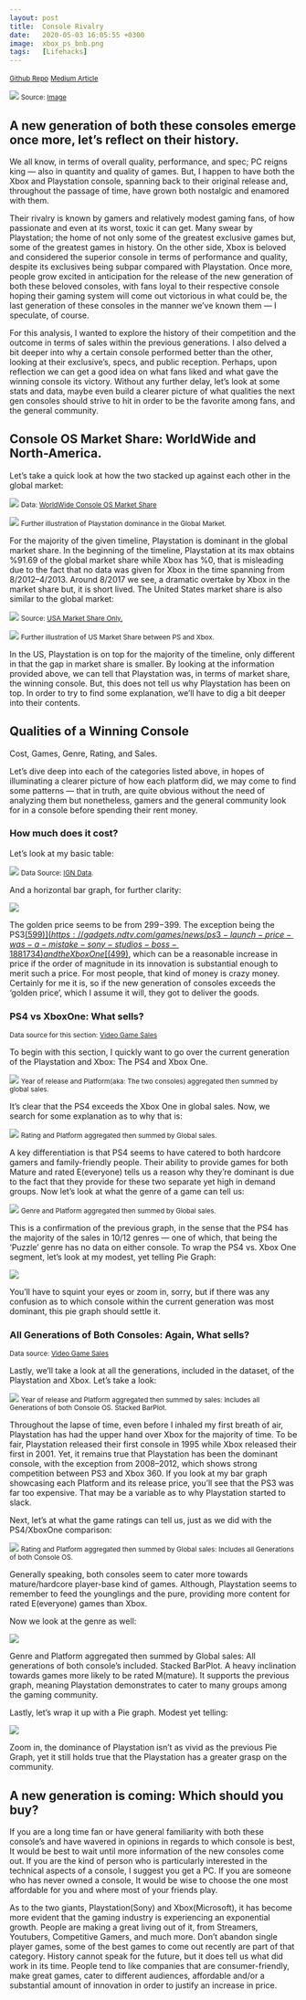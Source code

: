 ```yaml
---
layout: post
title:  Console Rivalry
date:   2020-05-03 16:05:55 +0300
image:  xbox_ps_bnb.png
tags:   [Lifehacks]
---
```

<small>[Github Repo](https://github.com/Yonipineda/Console-Analysis-Project)</small>
<small>[Medium Article](https://medium.com/@yonipineda1010/xbox-and-playstation-rivalry-throughout-time-5633470d85fc)</small>

![]({{site.baseurl}}/img/console/Xbox_vs_PS.png)
<small>Source: [Image](https://www.trustedreviews.com/news/ps5-vs-xbox-2-3697353)</small>

## A new generation of both these consoles emerge once more, let’s reflect on their history.

We all know, in terms of overall quality, performance, and spec; PC reigns king — also in quantity and quality of games.
But, I happen to have both the Xbox and Playstation console, spanning back to their original release and, throughout the passage of time, have grown both nostalgic and enamored with them.

Their rivalry is known by gamers and relatively modest gaming fans, of how passionate and even at its worst, toxic it can get. Many swear by Playstation; the home of not only some of the greatest exclusive games but, some of the greatest games in history. On the other side, Xbox is beloved and considered the superior console in terms of performance and quality, despite its exclusives being subpar compared with Playstation. Once more, people grow excited in anticipation for the release of the new generation of both these beloved consoles, with fans loyal to their respective console hoping their gaming system will come out victorious in what could be, the last generation of these consoles in the manner we’ve known them — I speculate, of course.

For this analysis, I wanted to explore the history of their competition and the outcome in terms of sales within the previous generations. I also delved a bit deeper into why a certain console performed better than the other, looking at their exclusive’s, specs, and public reception. Perhaps, upon reflection we can get a good idea on what fans liked and what gave the winning console its victory.
Without any further delay, let’s look at some stats and data, maybe even build a clearer picture of what qualities the next gen consoles should strive to hit in order to be the favorite among fans, and the general community.

## Console OS Market Share: WorldWide and North-America.

Let’s take a quick look at how the two stacked up against each other in the global market:

![]({{site.baseurl}}/img/console/stonks_global.png)
<small>Data: [WorldWide Console OS Market Share](https://gs.statcounter.com/os-market-share/console/worldwide/#monthly-201208-201912)</small>

![]({{site.baseurl}}/img/console/stonks_global2.png)
<small>Further illustration of Playstation dominance in the Global Market.</small>

For the majority of the given timeline, Playstation is dominant in the global market share. In the beginning of the timeline, Playstation at its max obtains %91.69 of the global market share while Xbox has %0, that is misleading due to the fact that no data was given for Xbox in the time spanning from 8/2012–4/2013. Around 8/2017 we see, a dramatic overtake by Xbox in the market share but, it is short lived. The United States market share is also similar to the global market:

![]({{site.baseurl}}/img/console/stonks_america.png)
<small>Source: [USA Market Share Only.](https://gs.statcounter.com/os-market-share/console/united-states-of-america/#monthly-201208-201912)</small>

![]({{site.baseurl}}/img/console/stonks_america2.png)
<small>Further illustration of US Market Share between PS and Xbox.</small>

In the US, Playstation is on top for the majority of the timeline, only different in that the gap in market share is smaller.
By looking at the information provided above, we can tell that Playstation was, in terms of market share, the winning console. But, this does not tell us why Playstation has been on top. In order to try to find some explanation, we’ll have to dig a bit deeper into their contents.

## Qualities of a Winning Console
<medium>Cost, Games, Genre, Rating, and Sales.</medium>

Let’s dive deep into each of the categories listed above, in hopes of illuminating a clearer picture of how each platform did, we may come to find some patterns — that in truth, are quite obvious without the need of analyzing them but nonetheless, gamers and the general community look for in a console before spending their rent money.

### How much does it cost?

Let’s look at my basic table:

![]({{site.baseurl}}/img/console/console_price.png)
<small>Data Source: [IGN Data](https://www.ign.com/articles/2016/10/04/comparing-the-price-of-every-game-console-with-inflation).</small>

And a horizontal bar graph, for further clarity:

![]({{site.baseurl}}/img/console/hor_bar_price.png)

The golden price seems to be from $299-$399. The exception being the PS3[($599)](https://gadgets.ndtv.com/games/news/ps3-launch-price-was-a-mistake-sony-studios-boss-1881734) and the Xbox One[($499)](https://www.newsweek.com/xbox-series-x-news-price-specs-console-1477105), which can be a reasonable increase in price if the order of magnitude in its innovation is substantial enough to merit such a price. For most people, that kind of money is crazy money. Certainly for me it is, so if the new generation of consoles exceeds the ‘golden price’, which I assume it will, they got to deliver the goods.

### PS4 vs XboxOne: What sells?
<small>Data source for this section: [Video Game Sales](https://www.kaggle.com/rush4ratio/video-game-sales-with-ratings)</small>

To begin with this section, I quickly want to go over the current generation of the Playstation and Xbox: The PS4 and Xbox One.

![]({{site.baseurl}}/img/console/xb1_vs_ps4.png)
<small>Year of release and Platform(aka: The two consoles) aggregated then summed by global sales.</small>

It’s clear that the PS4 exceeds the Xbox One in global sales. Now, we search for some explanation as to why that is:

![]({{site.baseurl}}/img/console/xb1_vs_ps4_2.png)
<small>Rating and Platform aggregated then summed by Global sales.</small>

A key differentiation is that PS4 seems to have catered to both hardcore gamers and family-friendly people. Their ability to provide games for both Mature and rated E(everyone) tells us a reason why they’re dominant is due to the fact that they provide for these two separate yet high in demand groups.
Now let’s look at what the genre of a game can tell us:

![]({{site.baseurl}}/img/console/per_game_xb1_ps4.png)
<small>Genre and Platform aggregated then summed by Global sales.</small>

This is a confirmation of the previous graph, in the sense that the PS4 has the majority of the sales in 10/12 genres — one of which, that being the ‘Puzzle’ genre has no data on either console.
To wrap the PS4 vs. Xbox One segment, let’s look at my modest, yet telling Pie Graph:

![]({{site.baseurl}}/img/console/pie_chart_1.png)

You’ll have to squint your eyes or zoom in, sorry, but if there was any confusion as to which console within the current generation was most dominant, this pie graph should settle it.

### All Generations of Both Consoles: Again, What sells?
<small>Data source: [Video Game Sales](https://www.kaggle.com/rush4ratio/video-game-sales-with-ratings)</small>

Lastly, we’ll take a look at all the generations, included in the dataset, of the Playstation and Xbox. Let’s take a look:

![]({{site.baseurl}}/img/console/colorful_bar.png)
<small>Year of release and Platform aggregated then summed by sales: Includes all Generations of both Console OS. Stacked BarPlot.</small>

Throughout the lapse of time, even before I inhaled my first breath of air, Playstation has had the upper hand over Xbox for the majority of time. To be fair, Playstation released their first console in 1995 while Xbox released their first in 2001. Yet, it remains true that Playstation has been the dominant console, with the exception from 2008–2012, which shows strong competition between PS3 and Xbox 360. If you look at my bar graph showcasing each Platform and its release price, you’ll see that the PS3 was far too expensive. That may be a variable as to why Playstation started to slack.

Next, let’s at what the game ratings can tell us, just as we did with the PS4/XboxOne comparison:

![]({{site.baseurl}}/img/console/colorful_bar2.png)
<small>Rating and Platform aggregated then summed by Global sales: Includes all Generations of both Console OS.</small>

Generally speaking, both consoles seem to cater more towards mature/hardcore player-base kind of games. Although, Playstation seems to remember to feed the younglings and the pure, providing more content for rated E(everyone) games than Xbox.

Now we look at the genre as well:

![]({{site.baseurl}}/img/console/colorful_bar3.png)

Genre and Platform aggregated then summed by Global sales: All generations of both console’s included. Stacked BarPlot.
A heavy inclination towards games more likely to be rated M(mature). It supports the previous graph, meaning Playstation demonstrates to cater to many groups among the gaming community.

Lastly, let’s wrap it up with a Pie graph. Modest yet telling:

![]({{site.baseurl}}/img/console/pie_chart2.png)

Zoom in, the dominance of Playstation isn’t as vivid as the previous Pie Graph, yet it still holds true that the Playstation has a greater grasp on the community.

## A new generation is coming: Which should you buy?
If you are a long time fan or have general familiarity with both these console’s and have wavered in opinions in regards to which console is best, It would be best to wait until more information of the new consoles come out. If you are the kind of person who is particularly interested in the technical aspects of a console, I suggest you get a PC. If you are someone who has never owned a console, It would be wise to choose the one most affordable for you and where most of your friends play.

As to the two giants, Playstation(Sony) and Xbox(Microsoft), it has become more evident that the gaming industry is experiencing an exponential growth. People are making a great living out of it, from Streamers, Youtubers, Competitive Gamers, and much more. Don’t abandon single player games, some of the best games to come out recently are part of that category. History cannot speak for the future, but it does tell us what did work in its time. People tend to like companies that are consumer-friendly, make great games, cater to different audiences, affordable and/or a substantial amount of innovation in order to justify an increase in price.
